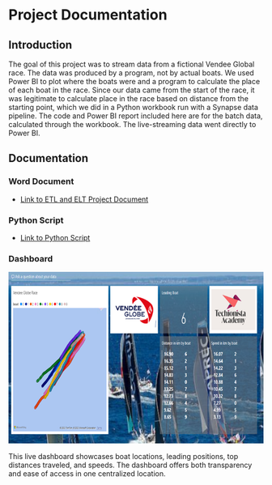 # Project Documentation

## Introduction
The goal of this project was to stream data from a fictional Vendee Global race. The data was produced by a program, not by actual boats. We used Power BI to plot where the boats were and a program to calculate the place of each boat in the race. Since our data came from the start of the race, it was legitimate to calculate place in the race based on distance from the starting point, which we did in a Python workbook run with a Synapse data pipeline.
The code and Power BI report included here are for the batch data, calculated through the workbook. The live-streaming data went directly to Power BI.

## Documentation

### Word Document
- [Link to ETL and ELT Project Document](/Steps%20for%20the%20ETL%20and%20ELT%20Project.pdf)

### Python Script
- [Link to Python Script](/finalbatchoutput.py)

### Dashboard 
<img src="/PowerBI%20Dashboard%20for%20ETL%20and%20ELT%20Project.png" alt="Dashboard Screenshot" width="900"/>

This live dashboard showcases boat locations, leading positions, top distances traveled, and speeds. The dashboard offers both transparency and ease of access in one centralized location.
